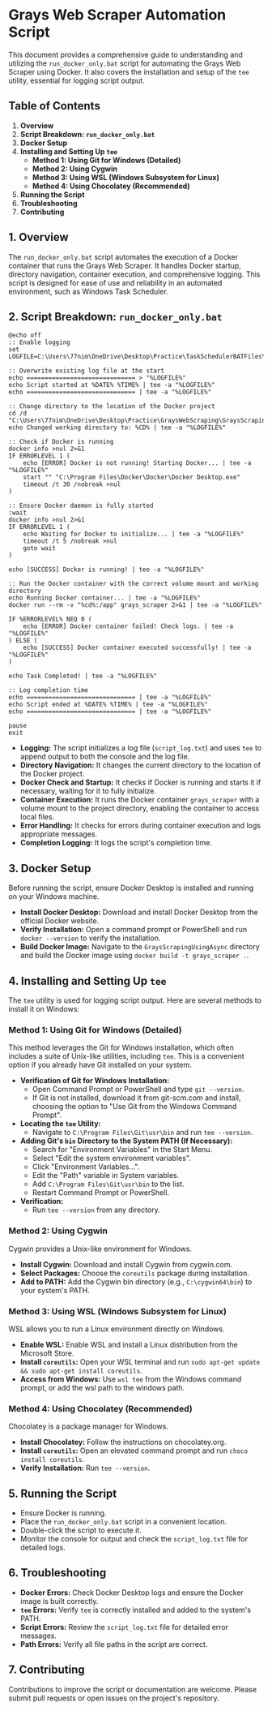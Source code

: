 # Grays Web Scraper Automation Script

This document provides a comprehensive guide to understanding and utilizing the `run_docker_only.bat` script for automating the Grays Web Scraper using Docker. It also covers the installation and setup of the `tee` utility, essential for logging script output.

## Table of Contents

1.  **Overview**
2.  **Script Breakdown: `run_docker_only.bat`**
3.  **Docker Setup**
4.  **Installing and Setting Up `tee`**
    * **Method 1: Using Git for Windows (Detailed)**
    * **Method 2: Using Cygwin**
    * **Method 3: Using WSL (Windows Subsystem for Linux)**
    * **Method 4: Using Chocolatey (Recommended)**
5.  **Running the Script**
6.  **Troubleshooting**
7.  **Contributing**

## 1.  Overview

The `run_docker_only.bat` script automates the execution of a Docker container that runs the Grays Web Scraper. It handles Docker startup, directory navigation, container execution, and comprehensive logging. This script is designed for ease of use and reliability in an automated environment, such as Windows Task Scheduler.

## 2.  Script Breakdown: `run_docker_only.bat`

```batch
@echo off
:: Enable logging
set LOGFILE=C:\Users\77nim\OneDrive\Desktop\Practice\TaskSchedulerBATFiles\script_log.txt

:: Overwrite existing log file at the start
echo ============================== > "%LOGFILE%"
echo Script started at %DATE% %TIME% | tee -a "%LOGFILE%"
echo ============================== | tee -a "%LOGFILE%"

:: Change directory to the location of the Docker project
cd /d "C:\Users\77nim\OneDrive\Desktop\Practice\GraysWebScraping\GraysScrapingUsingAsync"
echo Changed working directory to: %CD% | tee -a "%LOGFILE%"

:: Check if Docker is running
docker info >nul 2>&1
IF ERRORLEVEL 1 (
    echo [ERROR] Docker is not running! Starting Docker... | tee -a "%LOGFILE%"
    start "" "C:\Program Files\Docker\Docker\Docker Desktop.exe"
    timeout /t 30 /nobreak >nul
)

:: Ensure Docker daemon is fully started
:wait
docker info >nul 2>&1
IF ERRORLEVEL 1 (
    echo Waiting for Docker to initialize... | tee -a "%LOGFILE%"
    timeout /t 5 /nobreak >nul
    goto wait
)

echo [SUCCESS] Docker is running! | tee -a "%LOGFILE%"

:: Run the Docker container with the correct volume mount and working directory
echo Running Docker container... | tee -a "%LOGFILE%"
docker run --rm -v "%cd%:/app" grays_scraper 2>&1 | tee -a "%LOGFILE%"

IF %ERRORLEVEL% NEQ 0 (
    echo [ERROR] Docker container failed! Check logs. | tee -a "%LOGFILE%"
) ELSE (
    echo [SUCCESS] Docker container executed successfully! | tee -a "%LOGFILE%"
)

echo Task Completed! | tee -a "%LOGFILE%"

:: Log completion time
echo ============================== | tee -a "%LOGFILE%"
echo Script ended at %DATE% %TIME% | tee -a "%LOGFILE%"
echo ============================== | tee -a "%LOGFILE%"

pause
exit
```

* **Logging:** The script initializes a log file (`script_log.txt`) and uses `tee` to append output to both the console and the log file.
* **Directory Navigation:** It changes the current directory to the location of the Docker project.
* **Docker Check and Startup:** It checks if Docker is running and starts it if necessary, waiting for it to fully initialize.
* **Container Execution:** It runs the Docker container `grays_scraper` with a volume mount to the project directory, enabling the container to access local files.
* **Error Handling:** It checks for errors during container execution and logs appropriate messages.
* **Completion Logging:** It logs the script's completion time.

## 3.  Docker Setup

Before running the script, ensure Docker Desktop is installed and running on your Windows machine.

* **Install Docker Desktop:** Download and install Docker Desktop from the official Docker website.
* **Verify Installation:** Open a command prompt or PowerShell and run `docker --version` to verify the installation.
* **Build Docker Image:** Navigate to the `GraysScrapingUsingAsync` directory and build the Docker image using `docker build -t grays_scraper .`.

## 4.  Installing and Setting Up `tee`

The `tee` utility is used for logging script output. Here are several methods to install it on Windows:

### Method 1: Using Git for Windows (Detailed)

This method leverages the Git for Windows installation, which often includes a suite of Unix-like utilities, including `tee`. This is a convenient option if you already have Git installed on your system.

* **Verification of Git for Windows Installation:**
    * Open Command Prompt or PowerShell and type `git --version`.
    * If Git is not installed, download it from git-scm.com and install, choosing the option to "Use Git from the Windows Command Prompt".
* **Locating the `tee` Utility:**
    * Navigate to `C:\Program Files\Git\usr\bin` and run `tee --version`.
* **Adding Git's `bin` Directory to the System PATH (If Necessary):**
    * Search for "Environment Variables" in the Start Menu.
    * Select "Edit the system environment variables".
    * Click "Environment Variables...".
    * Edit the "Path" variable in System variables.
    * Add `C:\Program Files\Git\usr\bin` to the list.
    * Restart Command Prompt or PowerShell.
* **Verification:**
    * Run `tee --version` from any directory.

### Method 2: Using Cygwin

Cygwin provides a Unix-like environment for Windows.

* **Install Cygwin:** Download and install Cygwin from cygwin.com.
* **Select Packages:** Choose the `coreutils` package during installation.
* **Add to PATH:** Add the Cygwin bin directory (e.g., `C:\cygwin64\bin`) to your system's PATH.

### Method 3: Using WSL (Windows Subsystem for Linux)

WSL allows you to run a Linux environment directly on Windows.

* **Enable WSL:** Enable WSL and install a Linux distribution from the Microsoft Store.
* **Install `coreutils`:** Open your WSL terminal and run `sudo apt-get update && sudo apt-get install coreutils`.
* **Access from Windows:** Use `wsl tee` from the Windows command prompt, or add the wsl path to the windows path.

### Method 4: Using Chocolatey (Recommended)

Chocolatey is a package manager for Windows.

* **Install Chocolatey:** Follow the instructions on chocolatey.org.
* **Install `coreutils`:** Open an elevated command prompt and run `choco install coreutils`.
* **Verify Installation:** Run `tee --version`.

## 5.  Running the Script

* Ensure Docker is running.
* Place the `run_docker_only.bat` script in a convenient location.
* Double-click the script to execute it.
* Monitor the console for output and check the `script_log.txt` file for detailed logs.

## 6.  Troubleshooting

* **Docker Errors:** Check Docker Desktop logs and ensure the Docker image is built correctly.
* **`tee` Errors:** Verify `tee` is correctly installed and added to the system's PATH.
* **Script Errors:** Review the `script_log.txt` file for detailed error messages.
* **Path Errors:** Verify all file paths in the script are correct.

## 7.  Contributing

Contributions to improve the script or documentation are welcome. Please submit pull requests or open issues on the project's repository.
